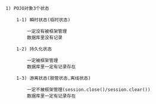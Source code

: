 	1) POJO对象3个状态
	
		1-1) 瞬时状态(临时状态)
		
			一定没有被框架管理
			数据库里没有记录
		
		1-2) 持久化状态
		
			一定被框架管理
			数据库里一定有记录存在
		
		1-3) 游离状态(脱管状态,离线状态)
			
			一定不被框架管理(session.close()/session.clear())
			数据库里一定有记录存在